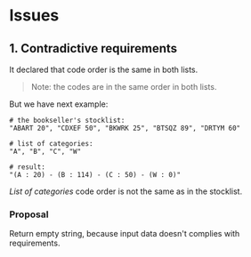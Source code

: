 # Issues

## 1. Contradictive requirements

It declared that code order is the same in both lists.

> Note: the codes are in the same order in both lists.

But we have next example:

```
# the bookseller's stocklist:
"ABART 20", "CDXEF 50", "BKWRK 25", "BTSQZ 89", "DRTYM 60"

# list of categories: 
"A", "B", "C", "W"

# result:
"(A : 20) - (B : 114) - (C : 50) - (W : 0)"

```

*List of categories* code order is not the same as in the stocklist.

### Proposal

Return empty string, because input data doesn't complies with requirements.
